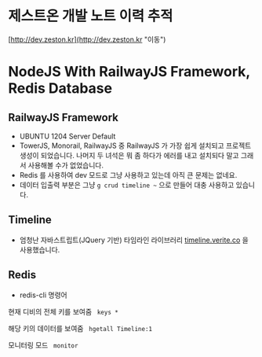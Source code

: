 제스트온 개발 노트 이력 추적
============================
[http://dev.zeston.kr](http://dev.zeston.kr "이동")

# NodeJS With RailwayJS Framework, Redis Database

## RailwayJS Framework

- UBUNTU 1204 Server Default
- TowerJS, Monorail, RailwayJS 중 RailwayJS 가 가장 쉽게 설치되고 프로젝트 생성이 되었습니다. 나머지 두 녀석은 뭐 좀 하다가
에러를 내고 설치되다 말고 그래서 사용해볼 수가 없었습니다.
- Redis 를 사용하여 dev 모드로 그냥 사용하고 있는데 아직 큰 문제는 없네요.
- 데이터 입출력 부분은 그냥 `g crud timeline ~` 으로 만들어 대충 사용하고 있습니다.

## Timeline

- 엄청난 자바스트립트(JQuery 기반) 타임라인 라이브러리 [timeline.verite.co](http://timeline.verite.co "타임라인 갑") 을 사용했습니다.

## Redis

- redis-cli 명령어

현재 디비의 전체 키를 보여줌 ` keys *`

해당 키의 데이터를 보여줌 ` hgetall Timeline:1`

모니터링 모드 ` monitor`
